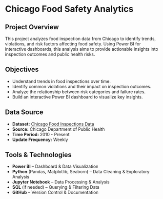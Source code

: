 # Chicago Food Safety Analytics  

## Project Overview  
This project analyzes food inspection data from Chicago to identify trends, violations, and risk factors affecting food safety. Using Power BI for interactive dashboards, this analysis aims to provide actionable insights into inspection outcomes and public health risks.  

## Objectives  
- Understand trends in food inspections over time.  
- Identify common violations and their impact on inspection outcomes.  
- Analyze the relationship between risk categories and failure rates.  
- Build an interactive Power BI dashboard to visualize key insights.  

## Data Source
- **Dataset:** [Chicago Food Inspections Data](https://data.cityofchicago.org/Health-Human-Services/Food-Inspections/4ijn-s7e5/about_data)
- **Source:** Chicago Department of Public Health
- **Time Period:** 2010 - Present
- **Update Frequency:** Weekly 

## Tools & Technologies  
- **Power BI** – Dashboard & Data Visualization  
- **Python** (Pandas, Matplotlib, Seaborn) – Data Cleaning & Exploratory Analysis  
- **Jupyter Notebook** – Data Processing & Analysis  
- **SQL** (if needed) – Querying & Filtering Data  
- **GitHub** – Version Control & Documentation  
